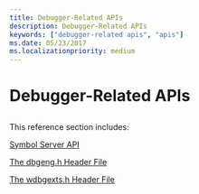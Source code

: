 ```yaml
---
title: Debugger-Related APIs
description: Debugger-Related APIs
keywords: ["debugger-related apis", "apis"]
ms.date: 05/23/2017
ms.localizationpriority: medium
---
```


# Debugger-Related APIs


## <span id="ddk_debugger_related_apis_dbg"></span><span id="DDK_DEBUGGER_RELATED_APIS_DBG"></span>


This reference section includes:

[Symbol Server API](symbol-server-api.md)

[The dbgeng.h Header File](the-dbgeng-h-header-file.md)

[The wdbgexts.h Header File](the-wdbgexts-h-header-file.md)

 

 





